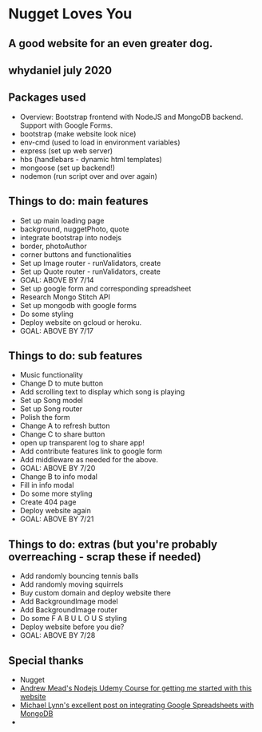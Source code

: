 # Nugget Loves You
## A good website for an even greater dog.
## whydaniel july 2020

## Packages used
- Overview: Bootstrap frontend with NodeJS and MongoDB backend. Support with Google Forms.
- bootstrap (make website look nice)
- env-cmd (used to load in environment variables)
- express (set up web server)
- hbs (handlebars - dynamic html templates)
- mongoose (set up backend!)
- nodemon (run script over and over again)

## Things to do: main features
- Set up main loading page
 - background, nuggetPhoto, quote
 - integrate bootstrap into nodejs
 - border, photoAuthor
 - corner buttons and functionalities
- Set up Image router - runValidators, create
- Set up Quote router - runValidators, create
- GOAL: ABOVE BY 7/14
- Set up google form and corresponding spreadsheet
- Research Mongo Stitch API
- Set up mongodb with google forms
- Do some styling
- Deploy website on gcloud or heroku.
- GOAL: ABOVE BY 7/17

## Things to do: sub features
- Music functionality
- Change D to mute button
- Add scrolling text to display which song is playing
- Set up Song model
- Set up Song router
- Polish the form
- Change A to refresh button
- Change C to share button
- open up transparent log to share app!
- Add contribute features link to google form
- Add middleware as needed for the above.
- GOAL: ABOVE BY 7/20
- Change B to info modal
- Fill in info modal
- Do some more styling
- Create 404 page
- Deploy website again
- GOAL: ABOVE BY 7/21

## Things to do: extras (but you're probably overreaching - scrap these if needed)
- Add randomly bouncing tennis balls
- Add randomly moving squirrels
- Buy custom domain and deploy website there
- Add BackgroundImage model
- Add BackgroundImage router
- Do some F A B U L O U S styling
- Deploy website before you die?
- GOAL: ABOVE BY 7/28

## Special thanks
- Nugget
- [Andrew Mead's Nodejs Udemy Course for getting me started with this website](https://www.udemy.com/course/the-complete-nodejs-developer-course-2/)
- [Michael Lynn's excellent post on integrating Google Spreadsheets with MongoDB](https://www.mongodb.com/blog/post/stitching-sheets-using-mongodb-stitch-to-create-an-api-for-data-in-google-sheets) 
- 